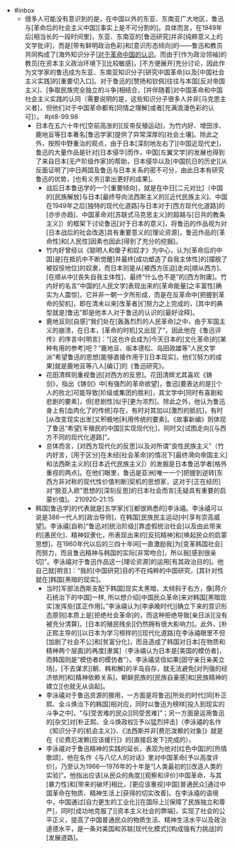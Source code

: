 - #inbox
    - 很多人可能没有意识到的是，在中国以外的东亚、东南亚广大地区，鲁迅与[革命后的社会主义中国][事实上是不可分割的]。具体而言，在1949年后[相当长的一段时间里]，东亚、东南亚的[鲁迅研究]并非[纯粹意义上的文学批评]，而是[带有鲜明政治色彩]和[意识形态倾向]的——鲁迅和教员共同构成了[海外知识分子][对于革命中国的认识](https://www.zhihu.com/question/25072853/answer/1835581533)。而由于[作为政治领袖]的教员[在资本主义政治环境下][比较敏感]，[不方便展开]充分讨论，因此作为文学家的鲁迅成为东亚、东南亚知识分子[研究中国革命]以及[中国社会主义实践]的[重要切入口]。对于鲁迅的[赞扬和钦佩]往往与本国[反对帝国主义]、[争取民族完全独立的斗争]相结合，[并伴随着]对中国革命和中国社会主义实践的认同（需要说明的是，这些知识分子很多人并非[马克思主义者]，但他们对于中国革命都有[同情之理解]或者[充满浪漫色彩的认可]）。 #pt8-99.98
        - 日本在五六十年代[空前高涨的][反帝反殖运动]，为竹内好、增田涉、鹿地亘等日本著名[鲁迅学家]提供了异常深厚的[社会土壤]。除此之外，按照中野重治的观点，由于日本[深刻地左右了][中国近现代史]，鲁迅的大量作品是针对[日本侵华]而作，中国[左翼文学]的发展也得到了来自日本[无产阶级作家]的帮助，日本侵华以及[中国抗日的历史][从反面证明了]中日两国及鲁迅与日本关系的密不可分，由此日本有研究鲁迅的优势，[也有义务][拿出更好的成果]。
            - 战后日本鲁迅学的一个[重要倾向]，就是在中日[二元对比]（中国的[民族解放]与日本[最终导向法西斯主义的][近代民族主义]、中国在1949年之后[独特的现代化道路]与日本对于[西方现代化道路]的[亦步亦趋]、中国革命对[苏联式马克思主义]的超越与[日共的教条主义]）的框架下讨论鲁迅[对于日本的意义]，将鲁迅的作品视为对[日本战后的社会改造]具有重要意义的[理论资源]，鲁迅作品的[革命性]和[人民性]因素也因此[得到了充分的挖掘]。
            - 竹内好曾经以《聪明人和傻子和奴才》为中心，认为[革命后的中国]是[在抵抗中不断觉醒]并最终[成功塑造了自我主体性]的[摆脱了被奴役地位]的奴隶，而日本则是从[被西方压迫]走向[顺从西方]、[在顺从中][丧失自我主体性]、最终“什么也不是”的[西方附庸]。竹内好的名言“中国的[人民文学]表现出来的[革命能量]之丰富性[确实为人震惊]，它并非一朝一夕所形成，而是在反革命中[把握到革命的契机]，即在清末以来[改革者]们努力之上完成的，[其中的典型就是]鲁迅”即是他本人对于鲁迅的认识的[最好诠释]。
            - 鹿地亘则[自感]“我们处在[轰轰烈烈的人民革命]之中，由于军国主义的崩溃，在日本，[革命的时机]又出现了”，因此他在《鲁迅评传》的序言中[明言]：“[这也许会成为]今天日本的[文化革命]的[某种有用的参考]吧？”鹿地亘、坂本德松、岛田政雄等“人民文学派”希望鲁迅的思想[能够直接作用于][日本现实]，他们[努力的成果]就是鹿地亘等八人[编订]的《鲁迅研究》。
            - 花田清辉则重视鲁迅[对西方的反思]。花田清辉尤其喜欢《铸剑》，指出《铸剑》中[有强烈的革命欲望]，鲁迅[要表达的是][个人的败北]可能导致[阶级或集团的胜利]，其文学中[同时有喜剧和悲剧的要素]，但[悲剧性]似乎[更为浓烈]。除此之外，他认为鲁迅身上有[血肉化了的传统]存在，有时对其加以[激烈的抵抗]，有时[从改变现实出发]又积极地[利用传统的要素]。《故事新编》则体现了鲁迅“希望[半殖民的中国][实现现代化]，同时又[试图走向][与西方不同的现代化道路]”。
            - 总体而言，[对西方现代化的反思]以及对所谓“良性民族主义”（竹内好言，[用于区分]在未经[社会革命]的情况下[最终滑向帝国主义]和法西斯主义的[日本近代民族主义]）的发掘是日本鲁迅学者[格外重视的两点]。在他们眼里，鲁迅是亚洲[唯一一个]把握到逆转[东西方非对称的现代性价值判断]契机的思想家，这对于[正在经历]对“脱亚入欧”思想的[深刻反思]的日本社会而言[无疑具有重要的启蒙价值]。
210920-21:15
        - 韩国[鲁迅学]的代表就是[五学家]们[都很熟悉的]李泳禧。李泳禧可以说是386一代人的[政治导师]，在韩国[民族民主运动]中[享有崇高威望]。李泳禧[自称]“鲁迅对[统治阶级][靠虚假统治社会]以及由此带来的[愚民化]、精神奴隶化，所表现出来的[反抗精神]和[唤起民众的启蒙思想]，在1960年代以后的三四十年间[一直激励我]为[变革韩国社会]而努力，而且鲁迅精神与韩国的实际[非常吻合]，所以我[感到很亲切]”。李泳禧对于鲁迅作品这一[理论资源]的运用[有其政治目的]。他自己就[明言]：“我的[中国研究]目的不在纯粹的中国研究，[其针对性就在]韩国[黑暗的现实]。 
            - 当时[军部法西斯支配下韩国]现实太黑暗，太倾斜于右方，像[蒋介石统治下的中国]一样, 所以想介绍[中国民众革命]来对韩国[黑暗现实]发挥些[匡正作用]。”李泳禧认为[李承晚时代][确立下来的意识形态原则]本质上是[拒绝社会革命]的，而这种拒绝导致[亲日派][没有被充分清算]，[日本的殖民残余][仍然拥有很大影响力]。此外，[朴正熙主导的][以日本为学习榜样的][现代化道路]在李泳禧眼里不但[加剧了社会不公]和[贫富分化]，而且造成了韩国对日本[在物质和精神两个层面]的再度[隶属]（李泳禧认为日本是[美国的模仿者]，而韩国则是“模仿者的模仿者”）。李泳禧坚信如果[固守亲日亲美立场]，[不去谋求][朝、韩和解]的半岛自存，就无法避免[对列强的经济依附]和[精神依赖关系]，朝鲜民族的[民族自豪感]和[民族精神的建立][也就无从谈起]。
            - 李泳禧对于鲁迅资源的挪用，一方面是将鲁迅[所处的时代]同[朴正熙、全斗焕治下的韩国]相对应，同时以鲁迅为榜样[投入到现实的斗争之中]，“与[受苦难的民众][同受苦难]”；另一方面是运用鲁迅的[杂文]对[朴正熙、全斗焕政权][予以猛烈抨击]（李泳禧的名作《知识分子的[机会主义]》、《法西斯并非[费厄泼赖的对象]》就是在《论费厄泼赖[应该缓行]》的[直接启发下]完成的）。
            - 李泳禧对于鲁迅精神的实践的延长，表现为他对[红色中国]的[热情歌颂]，他在名作《与八亿人的对话》里对中国革命[予以高度评价]，乃至认为1966—1976年的十年是“[人类最初的][改造人类的实验]”。他指出应该[从民众的角度][观察和评价]中国革命，与其[暴力性]和[带来的破坏]相比，[更应该重视]中国[普通民众]通过中国革命在物质、精神生活上[获得的切实改善]。在李泳禧的语境中，中国通过[自力更生的工业化][在国际上][保障了民族独立和尊严]，同时[成功地克服了][资本主义社会的弊端]，实现了社会的公平正义，提高了中国普通民众的物质生活、精神生活水平以及政治道德水平，是一条对美国和苏联[现代化模式][构成强有力挑战]的[发展道路]。
